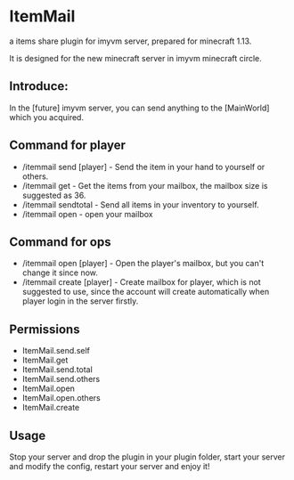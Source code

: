 # ItemMail
a items share plugin for imyvm server, prepared for minecraft 1.13.

It is designed for the new minecraft server in imyvm minecraft circle.
## Introduce:
In the [future] imyvm server, you can send anything to the [MainWorld] which you acquired. 
## Command for player
* /itemmail send [player]  - Send the item in your hand to yourself or others.
* /itemmail get            - Get the items from your mailbox, the mailbox size is suggested as 36.
* /itemmail sendtotal      - Send all items in your inventory to yourself.
* /itemmail open     - open your mailbox
## Command for ops
* /itemmail open [player]  - Open the player's mailbox, but you can't change it since now.
* /itemmail create [player] - Create mailbox for player, which is not suggested to use, since the account will create automatically when player login in the server firstly.
## Permissions
* ItemMail.send.self
* ItemMail.get
* ItemMail.send.total
* ItemMail.send.others
* ItemMail.open
* ItemMail.open.others
* ItemMail.create
## Usage
Stop your server and drop the plugin in your plugin folder, start your server and modify the config, restart your server and enjoy it!
